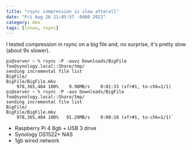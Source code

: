 ```yaml
---
title: "rsync compression is slow afterall"
date: "Fri Aug 26 21:05:57 -0400 2022"
category: dev
tags: [linux, rsync]
---
```


I tested compression in rsync on a big file and, no surprise, it's pretty
slow (about 9x slower).

```
pi@server ~ % rsync -P -auvz Downloads/BigFile foo@synology.local::Share/tmp/
sending incremental file list
BigFile/
BigFile/BigFile.mkv
    978,365,484 100%    9.98MB/s    0:01:33 (xfr#1, to-chk=1/1)
pi@server ~ % rsync -P -auv Downloads/BigFile foo@synology.local::Share/tmp/
sending incremental file list
BigFile/
BigFile/BigFile.mkv
    978,365,484 100%   91.29MB/s    0:00:10 (xfr#1, to-chk=1/1)`
```

- Raspberry Pi 4 8gb + USB 3 drive
- Synology DS1522+ NAS
- 1gb wired network
